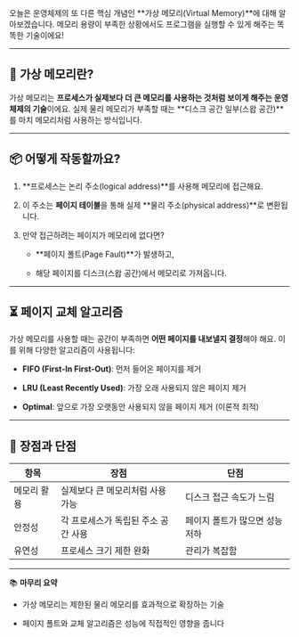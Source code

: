 오늘은 운영체제의 또 다른 핵심 개념인 **가상 메모리(Virtual Memory)**에 대해 알아보겠습니다. 메모리 용량이 부족한 상황에서도 프로그램을 실행할 수 있게 해주는 똑똑한 기술이에요!

---

## 🧠 가상 메모리란?

가상 메모리는 **프로세스가 실제보다 더 큰 메모리를 사용하는 것처럼 보이게 해주는 운영체제의 기술**이에요. 실제 물리 메모리가 부족할 때는 **디스크 공간 일부(스왑 공간)**를 마치 메모리처럼 사용하는 방식입니다.

---

## 📦 어떻게 작동할까요?

1. **프로세스는 논리 주소(logical address)**를 사용해 메모리에 접근해요.
    
2. 이 주소는 **페이지 테이블**을 통해 실제 **물리 주소(physical address)**로 변환됩니다.
    
3. 만약 접근하려는 페이지가 메모리에 없다면?
    
    - **페이지 폴트(Page Fault)**가 발생하고,
        
    - 해당 페이지를 디스크(스왑 공간)에서 메모리로 가져옵니다.
        

---

## ⏳ 페이지 교체 알고리즘

가상 메모리를 사용할 때는 공간이 부족하면 **어떤 페이지를 내보낼지 결정**해야 해요. 이를 위해 다양한 알고리즘이 사용됩니다:

- **FIFO (First-In First-Out)**: 먼저 들어온 페이지를 제거
    
- **LRU (Least Recently Used)**: 가장 오래 사용되지 않은 페이지 제거
    
- **Optimal**: 앞으로 가장 오랫동안 사용되지 않을 페이지 제거 (이론적 최적)
    

---

## 📌 장점과 단점

|항목|장점|단점|
|---|---|---|
|메모리 활용|실제보다 큰 메모리처럼 사용 가능|디스크 접근 속도가 느림|
|안정성|각 프로세스가 독립된 주소 공간 사용|페이지 폴트가 많으면 성능 저하|
|유연성|프로세스 크기 제한 완화|관리가 복잡함|

---

📚 **마무리 요약**

- 가상 메모리는 제한된 물리 메모리를 효과적으로 확장하는 기술
    
- 페이지 폴트와 교체 알고리즘은 성능에 직접적인 영향을 줍니다